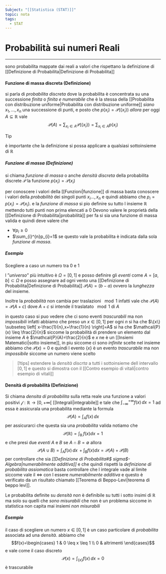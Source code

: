 ```yaml
---
Subject: "[[Statistica (STAT)]]"
topic: nota
tags:
  - STAT
---
```

# Probabilità sui numeri Reali
---
sono probabilita mappate dai reali a valori che rispettano la definizione di [[Definizione di Probabilita|Definizione di Probabilita]]

#### Funzione di massa discreta (Definizione)
si parla di _probabilita discreta_ dove la probabilita è concentrata su una successione _finita_ o _finita e numerabile_ che è la stessa della [[Probabilita con distribuzione uniforme|Probabilita con distribuzione uniforme]] 
_siano_ $x_1, \dots,x_{n}$  una successione di punti, e posto che $p(x_{i})= \mathcal{P}(\{x_{i}\})$
_allora_ per oggi $A\subseteq \mathbb{R}$ vale $$\mathcal{P}(A)=\sum_{x_{i}\in  A}\mathcal{P}(\{   x_{i}\})=\sum_{x_{i}\in  A}p(x_{i})$$
>[!tip]
> è importante che la definizione si possa applicare a qualsiasi sottoinsieme di $\mathbb{R}$
##### Funzione di massa (Definizione)
si chiama _funzione di massa_ o anche _densità discreta_ della probabilita discrete $\mathcal{P}$ la funzione $p(x_{i})=\mathcal{P}(x_{i})$

per conoscere i valori della [[Funzioni|funzione]] di massa basta conoscere i valori della _probabilità_ dei singoli punti $x_{i}\dots, x_{n}$ e quindi abbiamo che $p_{i}=p(x_{i})=\mathcal{P}(x_{i})$. e la _funzione di massa_ si pio definire su tutto l insieme $\mathbb{R}$ mettendo tutti punti non prima elencati a $0$
Devono valere le proprietà della [[Definizione di Probabilita|probabilità]] per fa si sia una funzione di massa valida e quindi deve valere che
- $\forall p_{i} \geq 0$
- $\sum_{i}^{n}p_{i}=1$
se questo vale la probabilita è indicata dalla sola _funzione di massa_.

##### Esempio
Scegliere a caso un numero tra $0$ e $1$

l ”_universo_” più intuitivo è $\Omega=[0,1]$ e  posso definire gli _eventi_ come $A=[a,b] \subset \Omega$ e posso assegnare ad ogni vento una [[Definizione di Probabilita|Definizione di Probabilita]] $\mathcal{P}(A)=(b-a)$ ovvero la _lunghezza_ del insieme.

Inoltre la _probabilità_ non cambia per traslazioni $\mod  1$ infatti vale che $\mathcal{P}(A)=\mathcal{P}(A+c)$ dove $A+c$ si intende il traslatato $\mod 1$ di $A$

in questo caso si puo vedere che ci sono eventi _trascurabili_ ma non _impossibili_ infatti abbiamo che preso un $x \in [0,1]$ per ogni $n$ si ha che $\{x\} \subseteq \left[ x-\frac{1}{n},x+\frac{1}{n} \right]=A$ si ha che $\mathcal{P}(x) \leq \frac{2}{n}$ siccome la probabilità di prendere un elemento dal insieme $A$ è $\mathcal{P}(A)=\frac{2}{n}$ e $x$ ne è un [[Insiemi Matematici|sotto insieme]], in piu siccome ci sono _infinite_ scelte nel insieme abbiamo che $\mathcal{P}(x)=0$  e quindi l evento $\{x\}$ è un evento _trascurabile_ ma non _impossibile_ siccome un numero viene scelto

>[!tips] 
>estendere la _densità discrta_ a tutti i sottoinsieme dell intervallo $[0,1]$ e questo si dimostra con il [[Contro esempio di vitali|contro esempio di vitali]]

#### Densità di probabilità (Definizione)
Si chiama _densita di probabilita_ sulla retta reale una funzione a valori positivi $\mathcal{f}: \mathbb{R} \rightarrow [0,+\infty[$ [[Integrali|integrabile]] e tale che $\int^{+\infty}_{-\infty}f(x) \, dx=1$ ad essa è assicurala una probabilita mediante la formula $$\mathcal{P}(A)= \int _{A}f(x) \, dx $$per assicurarci che questa sia una _probabilita_ valida notiamo che 
$$\mathcal{P}(\mathbb{R})=\int_{\mathbb{R}} \, f(x)dx=1$$
e che presi due _eventi_ $A$ e $B$ se $A \cap B = \emptyset$ allora $$\mathcal{P}(A \cup B)= \int_{A}f(x) \, dx  \,+\int_{B} f(x) dx = \mathcal{P}(A)+\mathcal{P}(B)$$per controllare che sia _[[Definizione di Probabilita#$ sigma$-Algebra|numerabilmente additiva]]_ e che quindi rispetti la _definizione di probabilita assiomatica_  basta controllare che l integrale vade al limite siccome vale il $\iff$ con l essere _numerabilmente additiva_ e questo è verificato da un risultato chiamato  [[Teorema di Beppo-Levi|teorema di beppo levi]].

Le probabilita definite su _densità_ _non_ è definibile su tutti i sotto insimi di $\mathbb{R}$ ma solo su quelli che _sono misurabili_ che non è un problema siccome in statistica non capita mai insiemi _non misurabili_ 

##### Esempio
il caso di scegliere un numero $x\in [0,1]$ è un caso particolare di _probabilita_ associata ad una _densità_. abbiamo che$$f(x)=\begin{cases}
1  &  0 \leq x \leq 1 \\
0  & altrimenti 
\end{cases}$$
e vale come il caso discreto $$\mathcal{P}(x)=\int_{\{ x \}}f(x)  \, dx=0 $$ è trascurabile 






